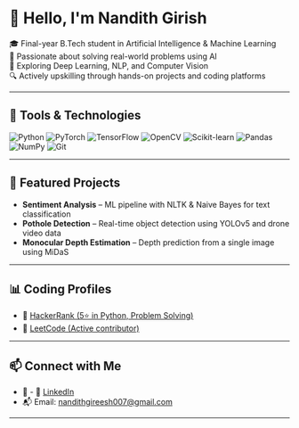 # 👋 Hello, I'm Nandith Girish

🎓 Final-year B.Tech student in Artificial Intelligence & Machine Learning  
🧠 Passionate about solving real-world problems using AI  
🚀 Exploring Deep Learning, NLP, and Computer Vision  
🔍 Actively upskilling through hands-on projects and coding platforms

---

## 🔧 Tools & Technologies

![Python](https://img.shields.io/badge/Python-3670A0?style=for-the-badge&logo=python&logoColor=white)
![PyTorch](https://img.shields.io/badge/PyTorch-EE4C2C?style=for-the-badge&logo=pytorch&logoColor=white)
![TensorFlow](https://img.shields.io/badge/TensorFlow-FF6F00?style=for-the-badge&logo=tensorflow&logoColor=white)
![OpenCV](https://img.shields.io/badge/OpenCV-27338e?style=for-the-badge&logo=opencv&logoColor=white)
![Scikit-learn](https://img.shields.io/badge/Scikit--learn-F7931E?style=for-the-badge&logo=scikit-learn&logoColor=white)
![Pandas](https://img.shields.io/badge/Pandas-150458?style=for-the-badge&logo=pandas)
![NumPy](https://img.shields.io/badge/NumPy-013243?style=for-the-badge&logo=numpy)
![Git](https://img.shields.io/badge/Git-F05032?style=for-the-badge&logo=git&logoColor=white)

---

## 💼 Featured Projects

- **Sentiment Analysis** – ML pipeline with NLTK & Naive Bayes for text classification  
- **Pothole Detection** – Real-time object detection using YOLOv5 and drone video data  
- **Monocular Depth Estimation** – Depth prediction from a single image using MiDaS  

---

## 📊 Coding Profiles

- 🔗 [HackerRank (5⭐ in Python, Problem Solving)](https://www.hackerrank.com/your_username)  
- 🔗 [LeetCode (Active contributor)](https://leetcode.com/your_username)

---

## 📫 Connect with Me

- 🔗 - 🔗 [LinkedIn](https://www.linkedin.com/in/nandith-girish/)
- 📬 Email: nandithgireesh007@gmail.com 
---
